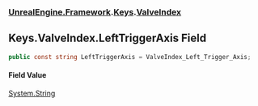 ### [UnrealEngine.Framework](UnrealEngine_Framework.md 'UnrealEngine.Framework').[Keys](Keys.md 'UnrealEngine.Framework.Keys').[ValveIndex](Keys_ValveIndex.md 'UnrealEngine.Framework.Keys.ValveIndex')
## Keys.ValveIndex.LeftTriggerAxis Field
```csharp
public const string LeftTriggerAxis = ValveIndex_Left_Trigger_Axis;
```
#### Field Value
[System.String](https://docs.microsoft.com/en-us/dotnet/api/System.String 'System.String')
